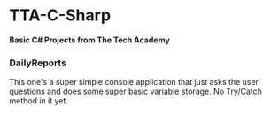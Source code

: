 
# TTA-C-Sharp
**Basic C# Projects from The Tech Academy**

### DailyReports
This one's a super simple console application that just asks the user questions and does some super basic variable storage. No Try/Catch method in it yet.